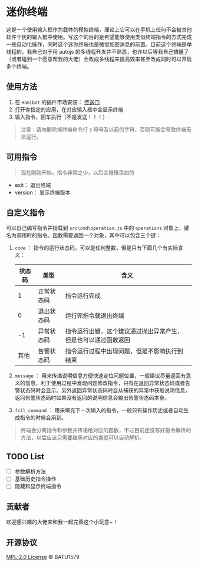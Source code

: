 # 迷你终端

这是一个使用输入框作为载体的模拟终端，理论上它可以在手机上任何不会被其他软件干扰的输入框中使用。写这个的目的是希望能够使用类似终端指令的方式完成一些自动化操作，同时这个迷你终端也是微信加密消息的前置。目前这个终端是单线程的，我自己对于用 autojs 的多线程开发并不熟悉，也许以后等我自己搞懂了（或者碰到一个愿意帮我的大佬）会改成多线程来提高效率甚至改成同时可以开启多个终端。

## 使用方法

1. 在 `Hamibot` 的插件市场安装： [传送门](https://hamibot.com/marketplace/PDL4J)
2. 打开你指定的应用，在对应输入框中会显示终端
2. 输入指令，回车执行（不是发送！！！）

> 注意：请勿删除掉终端命令行 `$` 符号及以前的字符，否则可能会导致终端无法运行。

## 可用指令

> 现在刚刚开始，指令非常之少，以后会慢慢添加的

- exit： 退出终端
- version： 显示终端版本

## 自定义指令

可以自己编写指令并挂载到 `src\cmd\operation.js` 中的 `operations` 对象上，键名为调用时的指令。函数需要返回一个对象，其中可以包含三个键：

1. `code` ： 指令的运行状态码，可以是任何整数，但是只有下面几个有实际含义：

   | 状态码 | 类型 | 含义                         |
   | ------ | ------------------------------------------------------------ | ---------------------------- |
   | 1      | 正常状态码                              | 指令运行完成 |
   | 0      | 退出状态码                          |                      运行完指令就退出终端           |
   | -1     | 异常状态码 |               指令运行出错，这个建议通过抛出异常产生，但是也可以通过函数返回               |
   | 其他   | 告警状态码                                           | 指令运行过程中出现问题，但是不影响执行到结束 |

2. `message` ： 用来传递说明信息方便快速定位问题位置，一般建议尽量返回有意义的信息，利于使用过程中发现问题修改指令，只有在返回异常状态码或者告警状态码时会显示。另外返回异常状态码时会从捕获的异常中获取说明信息，返回告警状态码时如果没有返回的说明信息会输出告警状态码本身。

3.  `fill_command` ： 用来填充下一次输入的指令，一般只有操作历史或者自动生成指令的时候会用到。

> 终端会分离指令和参数并传递给对应的函数，不过目前还没写好指令解析的方法，以后应该只需要继承对应的类就可以自动解析。

## TODO List

- [ ] 参数解析方法
- [ ] 基础历史指令操作
- [ ] 隐藏和显示终端指令

## 贡献者

欢迎感兴趣的大佬来和我一起完善这个小玩意~！

## 开源协议

[MPL-2.0 License](https://github.com/batu1579/mini-terminal/blob/master/LICENSE) © BATU1579